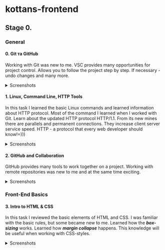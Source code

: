 # kottans-frontend

## Stage 0.

### General

#### 0. Git та GitHub

Working with Git was new to me. VSC provides many opportunities for project control. Allows you to follow the project step by step. If necessary - undo changes and many more.

<details><summary>Screenshots</summary>

![Git1](https://user-images.githubusercontent.com/109612439/182105312-322e6147-2dee-489e-a35f-1ac0c3fb59b4.jpg)
![Git2](https://user-images.githubusercontent.com/109612439/182105324-c1693a36-50ed-45af-a15b-751d3673cb1e.jpg)
![learngitbranching1](https://user-images.githubusercontent.com/109612439/182105327-66da5863-999d-4a0e-b838-f96b8b7c7a33.jpg)
![learngitbranching2](https://user-images.githubusercontent.com/109612439/182105329-d2283a83-aaa7-4577-b35f-5e98ddb602da.jpg)

</details>

#### 1. Linux, Command Line, HTTP Tools

In this task I learned the basic Linux commands and learned information about HTTP protocol. Most of the command I learned when I worked with Git. Learn about the updated HTTP protocol HTTP/1.1. From its new mines there are parallels and permanent connections. They increase client server service speed. HTTP - a protocol that every web developer should know!=)))

<details><summary>Screenshots</summary>

![Screen1](/task_linux_cli/Screen1.jpg)
![Screen2](/task_linux_cli/Screen2.jpg)
![Screen3](/task_linux_cli/Screen3.jpg)
![Screen4](/task_linux_cli/Screen4.jpg)

</details>

#### 2. GitHub and Collaboration

GitHub provides many tools to work together on a project. Working with remote repositories was new to me and at the same time exciting.

<details><summary>Screenshots</summary>

![GitWeek3](/task_git_collaboration/GitWeek3.jpg)
![GitWeek4](/task_git_collaboration/GitWeek4.jpg)
![learngitbranching1](/task_git_collaboration/learngitbranching1.jpg)
![learngitbranching2](/task_git_collaboration/learngitbranching2.jpg)

</details>

### Front-End Basics

#### 3. Intro to HTML & CSS

In this task I reviewed the basic elements of HTML and CSS. I was familiar with the basic rules, but some became new to me. 
Learned how the ***box-sizing*** works. Learned how ***margin collapse*** happens. This knowledge will be useful when working with CSS-styles.

<details><summary>Screenshots</summary>

![Codecademy](/task_html_css_intro/Codecademy.jpg))
![Coursera_HTML_W1](/task_html_css_intro/Coursera_HTML_W1.jpg)
![Coursera_HTML_W2](/task_html_css_intro/Coursera_HTML_W2.jpg)

</details>